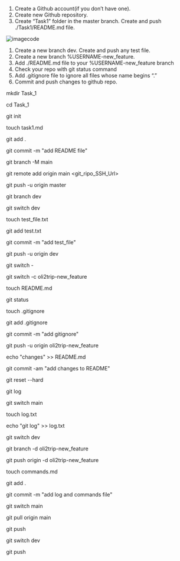 ﻿1. Create a Github account(if you don’t have one).
1. Create new Github repository.
1. Create “Task1” folder in the master branch. Create and push ./Task1/README.md file.

![imagecode](C:/Users/oli2t//Downloads/Git/example/carbon1.png)

1. Create a new branch dev. Create and push any test file.
1. Create a new branch %USERNAME-new\_feature.
1. Add ./README.md file to your %USERNAME-new\_feature branch
1. Check your repo with git status command
1. Add .gitignore file to ignore all files whose name begins “.”
1. Commit and push changes to github repo.

mkdir Task\_1

cd Task\_1

git init 

touch task1.md

git add .

git commit -m "add README file"

git branch -M main

git remote add origin main <git\_ripo\_SSH\_Url>

git push -u origin master

git branch dev

git switch dev

touch test\_file.txt

git add test.txt

git commit -m "add test\_file"

git push -u origin dev

git switch -



git switch -c oli2trip-new\_feature

touch README.md 

git status

touch .gitignore

git add .gitignore

git commit -m "add gitignore"

git push -u origin oli2trip-new\_feature

echo "changes" >> README.md

git commit -am "add changes to README"

git reset --hard <commit key>

git log

git switch main

touch log.txt

echo "git log" >> log.txt

git switch dev

git branch -d oli2trip-new\_feature

git push origin -d oli2trip-new\_feature

touch commands.md

git add .

git commit -m "add log and commands file"

git switch main

git pull origin main

git push

git switch dev

git push 


[def]: oli